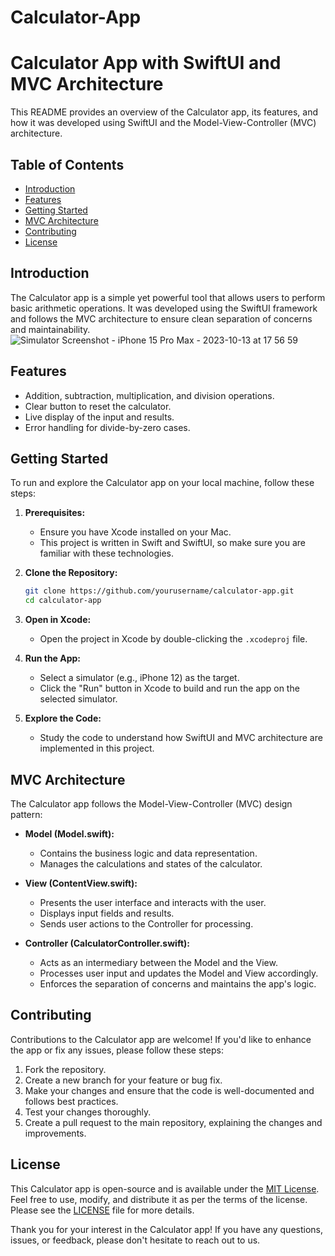 # Calculator-App
# Calculator App with SwiftUI and MVC Architecture

This README provides an overview of the Calculator app, its features, and how it was developed using SwiftUI and the Model-View-Controller (MVC) architecture.

## Table of Contents

- [Introduction](#introduction)
- [Features](#features)
- [Getting Started](#getting-started)
- [MVC Architecture](#mvc-architecture)
- [Contributing](#contributing)
- [License](#license)

## Introduction

The Calculator app is a simple yet powerful tool that allows users to perform basic arithmetic operations. It was developed using the SwiftUI framework and follows the MVC architecture to ensure clean separation of concerns and maintainability.
![Simulator Screenshot - iPhone 15 Pro Max - 2023-10-13 at 17 56 59](https://github.com/ManikantaSirumalla/Calculator-App/assets/87671172/bbeeef4f-9a46-40e2-a7ba-109e10f89ab1)


## Features

- Addition, subtraction, multiplication, and division operations.
- Clear button to reset the calculator.
- Live display of the input and results.
- Error handling for divide-by-zero cases.

## Getting Started

To run and explore the Calculator app on your local machine, follow these steps:

1. **Prerequisites:**
   - Ensure you have Xcode installed on your Mac.
   - This project is written in Swift and SwiftUI, so make sure you are familiar with these technologies.

2. **Clone the Repository:**
   ```bash
   git clone https://github.com/yourusername/calculator-app.git
   cd calculator-app
   ```

3. **Open in Xcode:**
   - Open the project in Xcode by double-clicking the `.xcodeproj` file.

4. **Run the App:**
   - Select a simulator (e.g., iPhone 12) as the target.
   - Click the "Run" button in Xcode to build and run the app on the selected simulator.

5. **Explore the Code:**
   - Study the code to understand how SwiftUI and MVC architecture are implemented in this project.

## MVC Architecture

The Calculator app follows the Model-View-Controller (MVC) design pattern:

- **Model (Model.swift):**
  - Contains the business logic and data representation.
  - Manages the calculations and states of the calculator.

- **View (ContentView.swift):**
  - Presents the user interface and interacts with the user.
  - Displays input fields and results.
  - Sends user actions to the Controller for processing.

- **Controller (CalculatorController.swift):**
  - Acts as an intermediary between the Model and the View.
  - Processes user input and updates the Model and View accordingly.
  - Enforces the separation of concerns and maintains the app's logic.

## Contributing

Contributions to the Calculator app are welcome! If you'd like to enhance the app or fix any issues, please follow these steps:

1. Fork the repository.
2. Create a new branch for your feature or bug fix.
3. Make your changes and ensure that the code is well-documented and follows best practices.
4. Test your changes thoroughly.
5. Create a pull request to the main repository, explaining the changes and improvements.

## License

This Calculator app is open-source and is available under the [MIT License](LICENSE). Feel free to use, modify, and distribute it as per the terms of the license. Please see the [LICENSE](LICENSE) file for more details.

Thank you for your interest in the Calculator app! If you have any questions, issues, or feedback, please don't hesitate to reach out to us.
